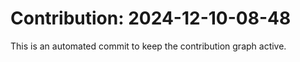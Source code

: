 # Contribution: 2024-12-10-08-48
This is an automated commit to keep the contribution graph active.
